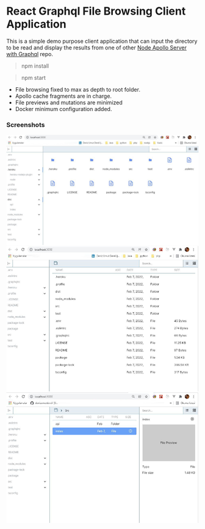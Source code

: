 # React Graphql File Browsing Client Application

This is a simple demo purpose client application that can input the directory to be read and display the results from one of other <a href="https://github.com/denizumutdereli/node-graphql-typescript-file-browsing">Node Apollo Server with Graphql</a> repo.

> npm install

> npm start


* File browsing fixed to max as depth to root folder.
* Apollo cache fragments are in charge.
* File previews and mutations are minimized
* Docker minimum configuration added.


### Screenshots

<img src="reactfilemanager3.jpg">

<img src="reactfilemanager.jpg">

<img src="reactfilemanager2.jpg">


